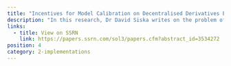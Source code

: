 ```yaml
---
title: "Incentives for Model Calibration on Decentralised Derivatives Exchanges: Consensus in Continuum"
description: "In this research, Dr David Siska writes on the problem of risk model calibration faced by all decentralised derivative exchanges, and presents empirical results for simple situations that arise when the risk model is assumed to be a linear function of calibration parameters."
links:
  - title: View on SSRN
    link: https://papers.ssrn.com/sol3/papers.cfm?abstract_id=3534272
position: 4
category: 2-implementations
---
```

